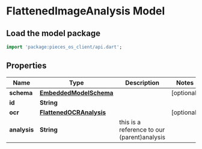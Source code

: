 # FlattenedImageAnalysis Model

## Load the model package
```dart
import 'package:pieces_os_client/api.dart';
```

## Properties
Name | Type | Description | Notes
------------ | ------------- | ------------- | -------------
**schema** | [**EmbeddedModelSchema**](EmbeddedModelSchema) |  | [optional] 
**id** | **String** |  | 
**ocr** | [**FlattenedOCRAnalysis**](FlattenedOCRAnalysis) |  | [optional] 
**analysis** | **String** | this is a reference to our (parent)analysis | 




